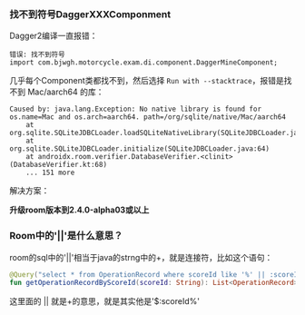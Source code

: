 ### 找不到符号DaggerXXXComponment

Dagger2编译一直报错：

```
错误: 找不到符号
import com.bjwgh.motorcycle.exam.di.component.DaggerMineComponent;
```

几乎每个Component类都找不到，然后选择 `Run with --stacktrace`，报错是找不到 Mac/aarch64 的库：

```
Caused by: java.lang.Exception: No native library is found for os.name=Mac and os.arch=aarch64. path=/org/sqlite/native/Mac/aarch64
	at org.sqlite.SQLiteJDBCLoader.loadSQLiteNativeLibrary(SQLiteJDBCLoader.java:333)
	at org.sqlite.SQLiteJDBCLoader.initialize(SQLiteJDBCLoader.java:64)
	at androidx.room.verifier.DatabaseVerifier.<clinit>(DatabaseVerifier.kt:68)
	... 151 more
```

解决方案：

**升级room版本到2.4.0-alpha03或以上**



### Room中的'||'是什么意思？

room的sql中的'||'相当于java的strng中的+，就是连接符，比如这个语句：

```kotlin
@Query("select * from OperationRecord where scoreId like '%' || :scoreId || '%' order by time asc")
fun getOperationRecordByScoreId(scoreId: String): List<OperationRecord>
```

这里面的 || 就是+的意思，就是其实他是'$:scoreId%'